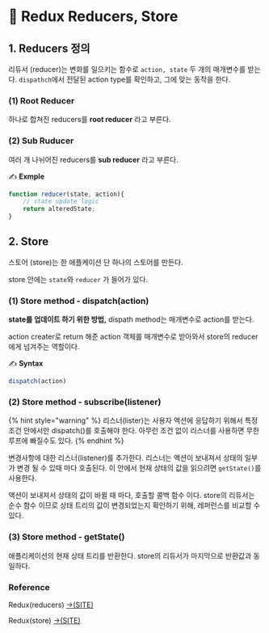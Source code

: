 # 📄 Redux Reducers, Store

## 1. Reducers 정의

리듀서 \(reducer\)는 변화를 일으키는 함수로 `action, state` 두 개의 매개변수를 받는다.  `dispathch`에서 전달된 action type를 확인하고, 그에 맞는 동작을 한다.

### \(1\) Root Reducer 

하나로 합쳐진 reducers를 **root reducer** 라고 부른다.

### \(2\) Sub Ruducer

여러 개 나뉘어진 reducers를 **sub reducer** 라고 부른다.

✍ **Exmple**

```jsx
function reducer(state, action){
	// state update logic
	return alteredState;
}
```

## 2. Store

스토어 \(store\)는 한 애플케이션 단 하나의 스토어를 만든다.

store 안에는 `state`와 `reducer` 가 들어가 있다.

### \(1\) Store method - dispatch\(action\)

**state를 업데이트 하기 위한 방법,**  dispath method는 매개변수로 action를 받는다.

action creater로 return 해준 action 객체를 매개변수로 받아와서 store의 reducer에게 넘겨주는 역할이다.

✍ **Syntax**

```jsx
dispatch(action)
```

### \(2\) Store method - subscribe\(listener\)

{% hint style="warning" %}
리스너\(lister\)는  사용자 액션에 응답하기 위해서 특정 조건 안에서만 dispatch\(\)를 호출해야 한다.  아무런 조건 없이 리스너를 사용하면 무한 루프에 빠질수도 있다. 
{% endhint %}

변경사항에 대한 리스너\(listener\)를 추가한다. 리스너는 액션이 보내져서 상태의 일부가 변경 될 수 있때 마다 호출된다.  이 안에서 현재 상태의 값을 읽으려면  `getState()`를 사용한다.

액션이 보내져서 상태의 값이 바뀔 때 마다, 호출할 콜백 함수 이다.  store의 리듀서는 순수 함수 이므로 상태 트리의 값이 변경되었는지 확인하기 위해, 레퍼런스를 비교할 수 있다.

### \(3\) Store method - getState\(\)

애플리케이션의 현재 상태 트리를 반환한다. store의 리듀서가 마지막으로 반환값과 동일하다.







### Reference <a id="reference"></a>

Redux\(reducers\) [→\(SITE\)](https://redux.js.org/recipes/reducing-boilerplate#actions)

Redux\(store\) [→\(SITE\)](https://lunit.gitbook.io/redux-in-korean/api/store#undefined-5)

[﻿](https://redux.js.org/recipes/reducing-boilerplate#actions)



